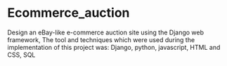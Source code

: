 # Ecommerce_auction
Design an eBay-like e-commerce auction site  using the Django web framework, The tool and techniques which were used during the implementation of this project was: Django, python, javascript, HTML and CSS, SQL
